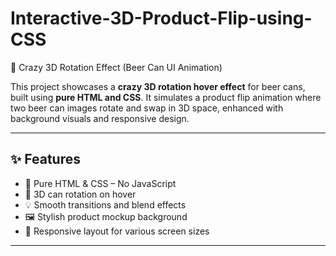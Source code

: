 # Interactive-3D-Product-Flip-using-CSS
🍺 Crazy 3D Rotation Effect (Beer Can UI Animation)

This project showcases a **crazy 3D rotation hover effect** for beer cans, built using **pure HTML and CSS**. It simulates a product flip animation where two beer can images rotate and swap in 3D space, enhanced with background visuals and responsive design.

---

## ✨ Features

- 🎯 Pure HTML & CSS – No JavaScript
- 🍻 3D can rotation on hover
- 💡 Smooth transitions and blend effects
- 🖼️ Stylish product mockup background
- 📱 Responsive layout for various screen sizes

---


